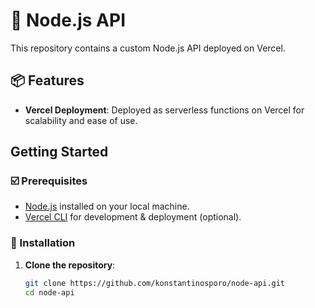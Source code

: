 # 🚀 Node.js API

This repository contains a custom Node.js API deployed on Vercel.

## 📦 Features

- **Vercel Deployment**: Deployed as serverless functions on Vercel for scalability and ease of use.

## Getting Started

### ☑️ Prerequisites

- [Node.js](https://nodejs.org/) installed on your local machine.
- [Vercel CLI](https://vercel.com/download) for development & deployment (optional).

### 🔻 Installation

1. **Clone the repository**:

   ```bash
   git clone https://github.com/konstantinosporo/node-api.git
   cd node-api

